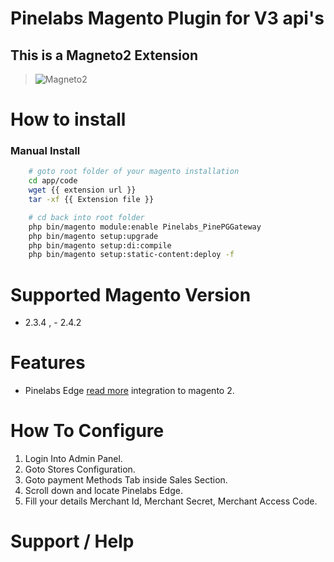 # Pinelabs Magento Plugin for V3 api's

## This is a Magneto2 Extension

> ![Magneto2](https://github.com/MCSAM-pvt/plural-magento/blob/master/Images/magento.svg)

# How to install

 ### Manual Install

```sh
    # goto root folder of your magento installation
    cd app/code
    wget {{ extension url }}
    tar -xf {{ Extension file }}

    # cd back into root folder
    php bin/magento module:enable Pinelabs_PinePGGateway
    php bin/magento setup:upgrade
    php bin/magento setup:di:compile
    php bin/magento setup:static-content:deploy -f
```

# Supported Magento Version

 - 2.3.4 , - 2.4.2

# Features

 - Pinelabs Edge [read more](https://www.pinelabs.com/developer/apis) integration to magento 2.
 
# How To Configure

 1. Login Into Admin Panel.
 2. Goto Stores Configuration.
 3. Goto payment Methods Tab inside Sales Section.
 4. Scroll down and locate Pinelabs Edge.
 5. Fill your details Merchant Id, Merchant Secret, Merchant Access Code.

# Support / Help
